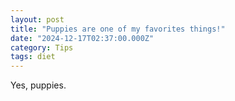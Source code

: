 ```yaml
---
layout: post
title: "Puppies are one of my favorites things!"
date: "2024-12-17T02:37:00.000Z"
category: Tips
tags: diet
---
```


Yes, puppies.

